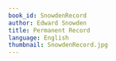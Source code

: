 ```yaml
---
book_id: SnowdenRecord
author: Edward Snowden
title: Permanent Record
language: English
thumbnail: SnowdenRecord.jpg
---
```

